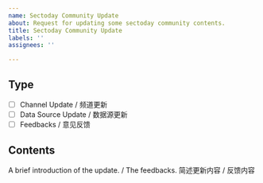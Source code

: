 ```yaml
---
name: Sectoday Community Update
about: Request for updating some sectoday community contents.
title: Sectoday Community Update
labels: ''
assignees: ''

---
```


## Type

- [ ] Channel Update / 频道更新
- [ ] Data Source Update / 数据源更新
- [ ] Feedbacks / 意见反馈

## Contents

A brief introduction of the update. / The feedbacks.
简述更新内容 / 反馈内容
